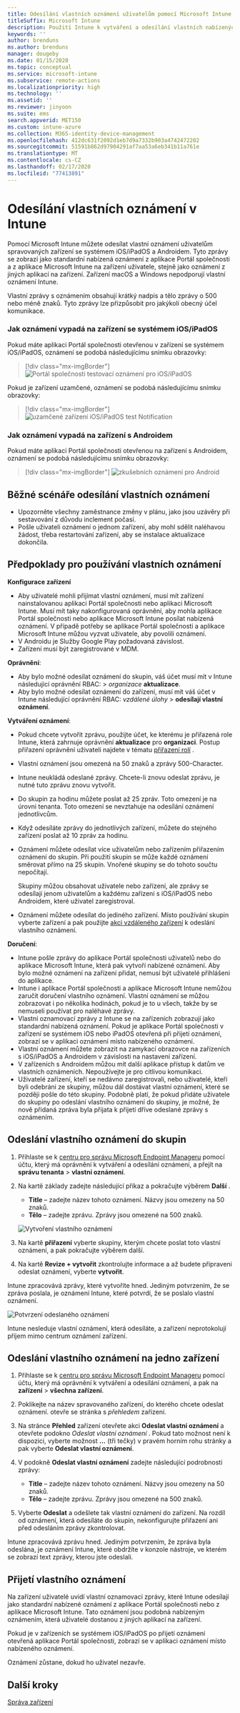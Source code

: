 ```yaml
---
title: Odesílání vlastních oznámení uživatelům pomocí Microsoft Intune
titleSuffix: Microsoft Intune
description: Použití Intune k vytváření a odesílání vlastních nabízených oznámení uživatelům zařízení se systémem iOS/iPadOS a Androidem
keywords: ''
author: brenduns
ms.author: brenduns
manager: dougeby
ms.date: 01/15/2020
ms.topic: conceptual
ms.service: microsoft-intune
ms.subservice: remote-actions
ms.localizationpriority: high
ms.technology: ''
ms.assetid: ''
ms.reviewer: jinyoon
ms.suite: ems
search.appverid: MET150
ms.custom: intune-azure
ms.collection: M365-identity-device-management
ms.openlocfilehash: 412dc631f2092d1eb7d9a7332b903a4742472202
ms.sourcegitcommit: 51591b862d97904291af7aa53a6eb341b11a761e
ms.translationtype: MT
ms.contentlocale: cs-CZ
ms.lasthandoff: 02/17/2020
ms.locfileid: "77413891"
---
```

# <a name="send-custom-notifications-in-intune"></a>Odesílání vlastních oznámení v Intune  

Pomocí Microsoft Intune můžete odesílat vlastní oznámení uživatelům spravovaných zařízení se systémem iOS/iPadOS a Androidem. Tyto zprávy se zobrazí jako standardní nabízená oznámení z aplikace Portál společnosti a z aplikace Microsoft Intune na zařízení uživatele, stejně jako oznámení z jiných aplikací na zařízení. Zařízení macOS a Windows nepodporují vlastní oznámení Intune.   

Vlastní zprávy s oznámením obsahují krátký nadpis a tělo zprávy o 500 nebo méně znaků. Tyto zprávy lze přizpůsobit pro jakýkoli obecný účel komunikace.

### <a name="what-the-notification-looks-like-on-an-iosipados-device"></a>Jak oznámení vypadá na zařízení se systémem iOS/iPadOS

Pokud máte aplikaci Portál společnosti otevřenou v zařízení se systémem iOS/iPadOS, oznámení se podobá následujícímu snímku obrazovky:

> [!div class="mx-imgBorder"]
> ![Portál společnosti testovací oznámení pro iOS/iPadOS](./media/custom-notifications/105046-1.png)

Pokud je zařízení uzamčené, oznámení se podobá následujícímu snímku obrazovky:

> [!div class="mx-imgBorder"]
> ![uzamčené zařízení iOS/iPadOS test Notification](./media/custom-notifications/105046-2.png)

### <a name="what-the-notification-looks-like-on-an-android-device"></a>Jak oznámení vypadá na zařízení s Androidem

Pokud máte aplikaci Portál společnosti otevřenou na zařízení s Androidem, oznámení se podobá následujícímu snímku obrazovky:

> [!div class="mx-imgBorder"]
> ![zkušebních oznámení pro Android](./media/custom-notifications/105046-3.png)

## <a name="common-scenarios-for-sending-custom-notifications"></a>Běžné scénáře odesílání vlastních oznámení  

- Upozorněte všechny zaměstnance změny v plánu, jako jsou uzávěry při sestavování z důvodu inclement počasí.
- Pošle uživateli oznámení o jednom zařízení, aby mohl sdělit naléhavou žádost, třeba restartování zařízení, aby se instalace aktualizace dokončila. 

## <a name="considerations-for-using-custom-notifications"></a>Předpoklady pro používání vlastních oznámení

**Konfigurace zařízení** 

- Aby uživatelé mohli přijímat vlastní oznámení, musí mít zařízení nainstalovanou aplikaci Portál společnosti nebo aplikaci Microsoft Intune. Musí mít taky nakonfigurovaná oprávnění, aby mohla aplikace Portál společnosti nebo aplikace Microsoft Intune posílat nabízená oznámení. V případě potřeby se aplikace Portál společnosti a aplikace Microsoft Intune můžou vyzvat uživatele, aby povolili oznámení.  
- V Androidu je Služby Google Play požadovaná závislost.  
- Zařízení musí být zaregistrované v MDM.

**Oprávnění**:
- Aby bylo možné odesílat oznámení do skupin, váš účet musí mít v Intune následující oprávnění RBAC: > *organizace* **aktualizace**.
- Aby bylo možné odesílat oznámení do zařízení, musí mít váš účet v Intune následující oprávnění RBAC: *vzdálené úlohy* > **odesílají vlastní oznámení**.

**Vytváření oznámení**:  
- Pokud chcete vytvořit zprávu, použijte účet, ke kterému je přiřazená role Intune, která zahrnuje oprávnění **aktualizace** pro **organizaci**. Postup přiřazení oprávnění uživateli najdete v tématu [přiřazení rolí](../fundamentals/role-based-access-control.md#role-assignments) .  
- Vlastní oznámení jsou omezená na 50 znaků a zprávy 500-Character.  
- Intune neukládá odeslané zprávy. Chcete-li znovu odeslat zprávu, je nutné tuto zprávu znovu vytvořit.  
- Do skupin za hodinu můžete poslat až 25 zpráv. Toto omezení je na úrovni tenanta. Toto omezení se nevztahuje na odesílání oznámení jednotlivcům.
- Když odesíláte zprávy do jednotlivých zařízení, můžete do stejného zařízení poslat až 10 zpráv za hodinu. 
- Oznámení můžete odesílat více uživatelům nebo zařízením přiřazením oznámení do skupin. Při použití skupin se může každé oznámení směrovat přímo na 25 skupin. Vnořené skupiny se do tohoto součtu nepočítají.  

  Skupiny můžou obsahovat uživatele nebo zařízení, ale zprávy se odesílají jenom uživatelům a každému zařízení s iOS/iPadOS nebo Androidem, které uživatel zaregistroval.  
- Oznámení můžete odesílat do jediného zařízení. Místo používání skupin vyberte zařízení a pak použijte [akci vzdáleného zařízení](device-management.md#available-device-actions) k odeslání vlastního oznámení.  

**Doručení**:  
- Intune pošle zprávy do aplikace Portál společnosti uživatelů nebo do aplikace Microsoft Intune, která pak vytvoří nabízené oznámení. Aby bylo možné oznámení na zařízení přidat, nemusí být uživatelé přihlášeni do aplikace.  
- Intune i aplikace Portál společnosti a aplikace Microsoft Intune nemůžou zaručit doručení vlastního oznámení. Vlastní oznámení se můžou zobrazovat i po několika hodinách, pokud je to u všech, takže by se nemuseli používat pro naléhavé zprávy.  
- Vlastní oznamovací zprávy z Intune se na zařízeních zobrazují jako standardní nabízená oznámení. Pokud je aplikace Portál společnosti v zařízení se systémem iOS nebo iPadOS otevřená při přijetí oznámení, zobrazí se v aplikaci oznámení místo nabízeného oznámení.  
- Vlastní oznámení můžete zobrazit na zamykací obrazovce na zařízeních s iOS/iPadOS a Androidem v závislosti na nastavení zařízení.  
- V zařízeních s Androidem můžou mít další aplikace přístup k datům ve vlastních oznámeních. Nepoužívejte je pro citlivou komunikaci.  
- Uživatelé zařízení, kteří se nedávno zaregistrovali, nebo uživatelé, kteří byli odebráni ze skupiny, můžou dál dostávat vlastní oznámení, které se později pošle do této skupiny.  Podobně platí, že pokud přidáte uživatele do skupiny po odeslání vlastního oznámení do skupiny, je možné, že nově přidaná zpráva byla přijata k přijetí dříve odeslané zprávy s oznámením.  

## <a name="send-a-custom-notification-to-groups"></a>Odeslání vlastního oznámení do skupin  

1. Přihlaste se k [centru pro správu Microsoft Endpoint Manageru](https://go.microsoft.com/fwlink/?linkid=2109431) pomocí účtu, který má oprávnění k vytváření a odesílání oznámení, a přejít na **správu tenanta** > **vlastní oznámení**.  

2. Na kartě základy zadejte následující příkaz a pokračujte výběrem **Další** .  
   - **Title** – zadejte název tohoto oznámení. Názvy jsou omezeny na 50 znaků.  
   - **Tělo** – zadejte zprávu. Zprávy jsou omezené na 500 znaků.

   ![Vytvoření vlastního oznámení](./media/custom-notifications/custom-notifications.png)  

3. Na kartě **přiřazení** vyberte skupiny, kterým chcete poslat toto vlastní oznámení, a pak pokračujte výběrem další.  

4. Na kartě **Revize + vytvořit** zkontrolujte informace a až budete připraveni odeslat oznámení, vyberte **vytvořit**.  

Intune zpracovává zprávy, které vytvoříte hned. Jediným potvrzením, že se zpráva poslala, je oznámení Intune, které potvrdí, že se poslalo vlastní oznámení.  

![Potvrzení odeslaného oznámení](./media/custom-notifications/notification-sent.png)  

Intune nesleduje vlastní oznámení, která odesíláte, a zařízení neprotokolují příjem mimo centrum oznámení zařízení.  

## <a name="send-a-custom-notification-to-a-single-device"></a>Odeslání vlastního oznámení na jedno zařízení  

1. Přihlaste se k [centru pro správu Microsoft Endpoint Manageru](https://go.microsoft.com/fwlink/?linkid=2109431) pomocí účtu, který má oprávnění k vytváření a odesílání oznámení, a pak na **zařízení** > **všechna zařízení**.

2. Poklikejte na název spravovaného zařízení, do kterého chcete odeslat oznámení. otevře se stránka s *přehledem* zařízení.

3. Na stránce **Přehled** zařízení otevřete akci **Odeslat vlastní oznámení** a otevřete podokno *Odeslat vlastní oznámení* . Pokud tato možnost není k dispozici, vyberte možnost **...** (tři tečky) v pravém horním rohu stránky a pak vyberte **Odeslat vlastní oznámení**.

4. V podokně **Odeslat vlastní oznámení** zadejte následující podrobnosti zprávy:  

   - **Title** – zadejte název tohoto oznámení. Názvy jsou omezeny na 50 znaků.  
   - **Tělo** – zadejte zprávu. Zprávy jsou omezené na 500 znaků.  

5. Vyberte **Odeslat** a odešlete tak vlastní oznámení do zařízení. Na rozdíl od oznámení, která odesíláte do skupin, nekonfigurujte přiřazení ani před odesláním zprávy zkontrolovat.  

Intune zpracovává zprávu hned. Jediným potvrzením, že zpráva byla odeslána, je oznámení Intune, které obdržíte v konzole nástroje, ve kterém se zobrazí text zprávy, kterou jste odeslali.  

## <a name="receive-a-custom-notification"></a>Přijetí vlastního oznámení  

Na zařízení uživatelé uvidí vlastní oznamovací zprávy, které Intune odesílají jako standardní nabízené oznámení z aplikace Portál společnosti nebo z aplikace Microsoft Intune. Tato oznámení jsou podobná nabízeným oznámením, která uživatelé dostanou z jiných aplikací na zařízení.  

Pokud je v zařízeních se systémem iOS/iPadOS po přijetí oznámení otevřená aplikace Portál společnosti, zobrazí se v aplikaci oznámení místo nabízeného oznámení.  

Oznámení zůstane, dokud ho uživatel nezavře.  

## <a name="next-steps"></a>Další kroky  

[Správa zařízení](device-management.md)
